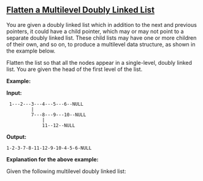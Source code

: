 ## [Flatten a Multilevel Doubly Linked List](https://leetcode.com/problems/flatten-a-multilevel-doubly-linked-list/)

You are given a doubly linked list which in addition to the next and previous pointers, it could have a child pointer, which may or may not point to a separate doubly linked list. These child lists may have one or more children of their own, and so on, to produce a multilevel data structure, as shown in the example below.

Flatten the list so that all the nodes appear in a single-level, doubly linked list. You are given the head of the first level of the list.

**Example:**

**Input:**

```
 1---2---3---4---5---6--NULL
         |
         7---8---9---10--NULL
             |
             11--12--NULL
```

**Output:**

```
1-2-3-7-8-11-12-9-10-4-5-6-NULL
```

**Explanation for the above example:**

Given the following multilevel doubly linked list:
